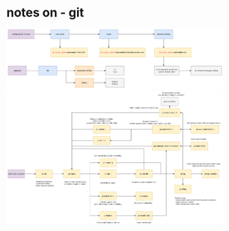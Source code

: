 # notes on - git
![image_1](https://github.com/MrOWl101/my-notes/blob/main/git_config.png?raw=true)
![image_2](https://github.com/MrOWl101/my-notes/blob/main/git_workflow.png?raw=true)
